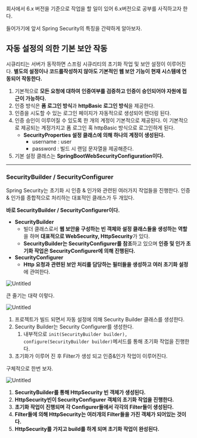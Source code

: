 회사에서 6.x 버전을 기준으로 작업을 할 일이 있어 6.x버전으로 공부를 사직하고자 한다.

들어가기에 앞서 Spring Security의 특징을 간략하게 알아보자.

## 자동 설정의 의한 기본 보안 작동

시큐리티는 서버가 동작하면 스프링 시큐리티의 초기화 작업 및 보안 설정이 이루어진다. **별도의 설정이나 코드를작성하지 않아도 기본적인 웹 보안 기능이 현재 시스템에 연동되어 작동한다.**

1. 기본적으로 **모든 요청에 대하여** **인증여부를 검증하고 인증이 승인되어야 자원에 접근이 가능하다.**
2. 인증 방식은 **폼 로그인 방식**과 **httpBasic 로그인 방식**을 제공한다.
3. 인증을 시도할 수 있는 로그인 페이지가 자동적으로 생성되어 렌더링 된다.
4. 인증 승인이 이루어질 수 있도록 한 개의 계정이 기본적으로 제공된다. 이 기본적으로 제공되는 계정가지고 폼 로그인 혹 httpBasic 방식으로 로그인하게 된다.
    - **SecurityProperties 설정 클래스에 의해 하나의 계정이 생성된다.**
        - username : user
        - password : 빌드 시 랜덤 문자열을 제공해준다.
5. 기본 설정 클래스는 **SpringBootWebSecurityConfiguration이다.**

---

### SecurityBuilder / SecurityConfigurer

Spring Security는 초기화 시 인증 & 인가와 관련된 여러가지 작업들을 진행한다. 인증 & 인가를 종합적으로 처리하는 대표적인 클래스가 두 개있다.

**바로 SecurityBuilder / SecurityConfigurer이다.**

- **SecurityBuilder**
    - 빌더 클래스로서 **웹 보안을 구성하는 빈 객체와 설정 클래스들을 생성하는 역할**을 하며 **대표적으로 WebSecurity, HttpSecurity**가 있다.
    - **SecurityBuilder는 SecurityConfigurer를 참조**하고 있으며 **인증 및 인가 초기화 작업은 SecurityConfigurer에 의해 진행된다.**
- **SecurityConfigurer**
    - **Http 요청과 관련된 보안 처리를 담당하는 필터들을 생성하고 여러 초기화 설정**에 관여한다.

![Untitled](https://prod-files-secure.s3.us-west-2.amazonaws.com/c4208ea1-f20c-48bd-b05a-8f485cb16b9b/ad183735-4bce-456c-96ba-dec7c8c14ae6/Untitled.png)

큰 줄기는 대략 이렇다.

![Untitled](https://prod-files-secure.s3.us-west-2.amazonaws.com/c4208ea1-f20c-48bd-b05a-8f485cb16b9b/8ed89d28-c68e-4bb6-8c57-3f9c61473319/Untitled.png)

1. 프로젝트가 빌드 되면서 자동 설정에 의해 Security Builder 클래스를 생성한다.
2. Security Builder는 Security Configurer를 생성한다.
    1. 내부적으로 `init(SecurityBuilder builder), configure(SecurityBuilder builder)`메서드를 통해 초기화 작업을 진행한다.
3. 초기화가 이루어 진 후 Filter가 생성 되고 인증&인가 작업이 이루어진다.

구체적으로 한번 보자.

![Untitled](https://prod-files-secure.s3.us-west-2.amazonaws.com/c4208ea1-f20c-48bd-b05a-8f485cb16b9b/12bc7235-38df-486f-814c-1a9cc35069ae/Untitled.png)

1. **SecurityBuilder를 통해 HttpSecurity 빈 객체가 생성된다.**
2. **HttpSecurity빈이 SecurityConfigurer 객체의 초기화 작업을 진행한다.**
3. **초기화 작업이 진행되며 각 Configurer들에서 각각의 Filter들이 생성된다.**
4. **Filter들에 의해 HttpSecurity는 여러개의 Filter들을 가진 객체가 되어있는 것이다.**
5. **HttpSecurity를 가지고 build를 하게 되며 초기화 작업이 완성된다.**